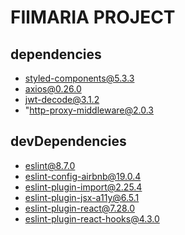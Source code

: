 # FIlMARIA PROJECT

## dependencies
+ styled-components@5.3.3
+ axios@0.26.0
+ jwt-decode@3.1.2
+ "http-proxy-middleware@2.0.3


## devDependencies
+ eslint@8.7.0
+ eslint-config-airbnb@19.0.4
+ eslint-plugin-import@2.25.4
+ eslint-plugin-jsx-a11y@6.5.1
+ eslint-plugin-react@7.28.0
+ eslint-plugin-react-hooks@4.3.0